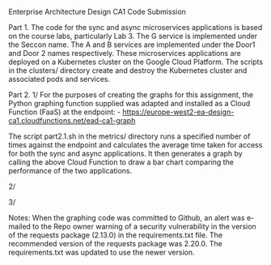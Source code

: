 Enterprise Architecture Design CA1 Code Submission

Part 1.
The code for the sync and async microservices applications is based on the course labs, particularly Lab 3.
The G service is implemented under the Seccon name. The A and B services are implemented under the Door1
and Door 2 names respectively. These microservices applications are deployed on a Kubernetes cluster on
the Google Cloud Platform.
The scripts in the clusters/ directory create and destroy the Kubernetes cluster and associated pods and
services.

Part 2.
1/
For the purposes of creating the graphs for this assignment, the Python graphing function supplied was 
adapted and installed as a Cloud Function (FaaS) at the endpoint: -
	https://europe-west2-ea-design-ca1.cloudfunctions.net/ead-ca1-graph

The script part2.1.sh in the metrics/ directory runs a specified number of times against the endpoint and calculates
the average time taken for access for both the sync and async applications. It then generates a graph by
calling the above Cloud Function to draw a bar chart comparing the performance of the two applications.

2/

3/


Notes:
When the graphing code was committed to Github, an alert was e-mailed to the Repo owner warning of a 
security vulnerability in the version of the requests package (2.13.0) in the requirements.txt file. The
recommended version of the requests package was 2.20.0. The requirements.txt was updated to use the
newer version.
